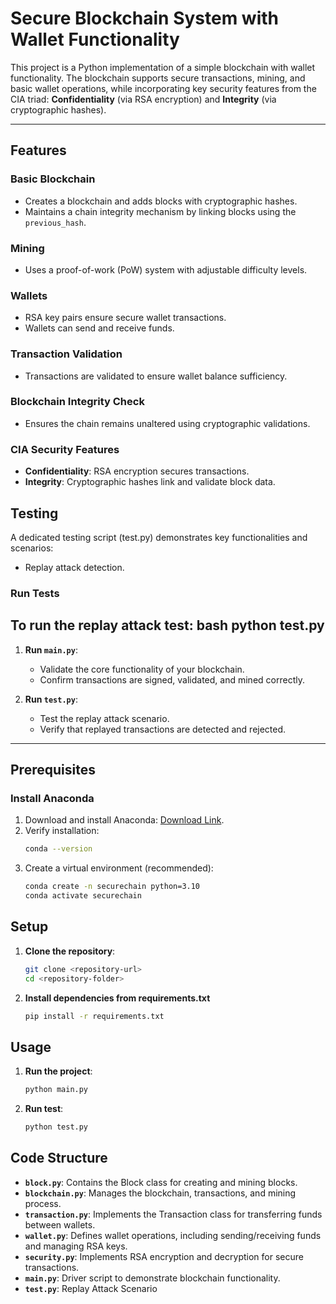 # **Secure Blockchain System with Wallet Functionality**

This project is a Python implementation of a simple blockchain with wallet functionality. The blockchain supports secure transactions, mining, and basic wallet operations, while incorporating key security features from the CIA triad: **Confidentiality** (via RSA encryption) and **Integrity** (via cryptographic hashes).

---

## **Features**

### **Basic Blockchain**
- Creates a blockchain and adds blocks with cryptographic hashes.
- Maintains a chain integrity mechanism by linking blocks using the `previous_hash`.

### **Mining**
- Uses a proof-of-work (PoW) system with adjustable difficulty levels.

### **Wallets**
- RSA key pairs ensure secure wallet transactions.
- Wallets can send and receive funds.

### **Transaction Validation**
- Transactions are validated to ensure wallet balance sufficiency.

### **Blockchain Integrity Check**
- Ensures the chain remains unaltered using cryptographic validations.

### **CIA Security Features**
- **Confidentiality**: RSA encryption secures transactions.
- **Integrity**: Cryptographic hashes link and validate block data.


## **Testing**

A dedicated testing script (test.py) demonstrates key functionalities and scenarios:
- Replay attack detection.

### **Run Tests**
To run the replay attack test:
bash
python test.py
---

1. **Run `main.py`**:
   - Validate the core functionality of your blockchain.
   - Confirm transactions are signed, validated, and mined correctly.

2. **Run `test.py`**:
   - Test the replay attack scenario.
   - Verify that replayed transactions are detected and rejected.

---

## **Prerequisites**

### **Install Anaconda**
1. Download and install Anaconda: [Download Link](https://www.anaconda.com/products/distribution).
2. Verify installation:
   ```bash
   conda --version
3. Create a virtual environment (recommended):
    ```bash
    conda create -n securechain python=3.10
    conda activate securechain

## Setup

1. **Clone the repository**:
   ```bash
   git clone <repository-url>
   cd <repository-folder>
2. **Install dependencies from requirements.txt**
    ```bash
    pip install -r requirements.txt

## Usage

1. **Run the project**:
    ```bash
    python main.py
2. **Run test**:
    ```bash
    python test.py


## Code Structure

- **`block.py`**: Contains the Block class for creating and mining blocks.
- **`blockchain.py`**: Manages the blockchain, transactions, and mining process.
- **`transaction.py`**: Implements the Transaction class for transferring funds between wallets.
- **`wallet.py`**: Defines wallet operations, including sending/receiving funds and managing RSA keys.
- **`security.py`**: Implements RSA encryption and decryption for secure transactions.
- **`main.py`**: Driver script to demonstrate blockchain functionality.
- **`test.py`**: Replay Attack Scenario